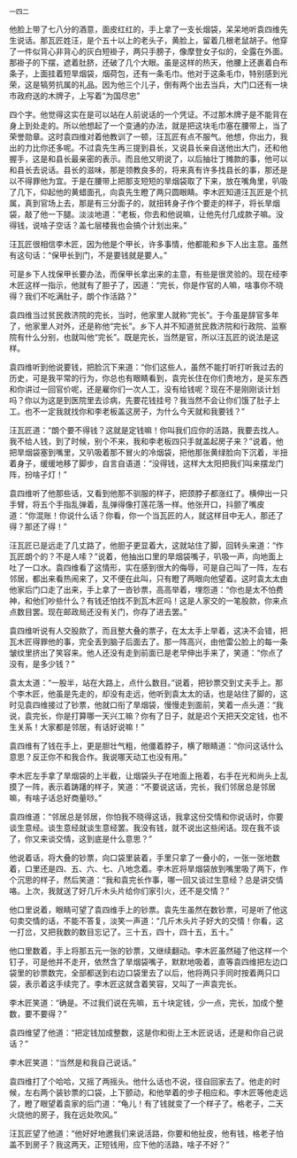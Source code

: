     一四二 

   他脸上带了七八分的酒意，面皮红红的，手上拿了一支长烟袋，呆呆地听袁四维先生说话。那瓦匠姓汪，是个五十以上的老头子，黄脸上，留着几根老鼠胡子。他穿了一件似背心非背心的灰白短褂子，两只手膀子，像摩登女子似的，全露在外面。那褂子的下摆，遮着肚脐，还破了几个大眼。虽是这样的热天，他腰上还裹着白布条子，上面挂着短旱烟袋，烟荷包，还有一条毛巾。他对于这条毛巾，特别感到光荣，这是犒劳抗属的礼品。因为他三个儿子，倒有两个出去当兵，大门口还有一块市政府送的木牌子，上写着“为国尽忠”

   四个字。他觉得这实在是可以站在人前说话的一个凭证。不过那木牌子是不能背在身上到处走的。所以他想起了一个变通的办法，就是把这块毛巾塞在腰带上，当了荣誉勋章。这时袁四维对着他教训了一顿，汪瓦匠有点不服气。他想，你出力，我出的力比你还多呢。不过袁先生再三提到县长，又说县长亲自送他出大门，还和他握手，这是和县长最亲密的表示。而且他又明说了，以后抽壮丁摊款的事，他可以和县长去说话。县长的滋味，那是领教良多的，将来真有许多找县长的事，那还是以不得罪他为宜。于是在腰带上把那支短短的旱烟袋取了下来，放在嘴角里，叭吸了几下，仰起他的黄蜡面孔，向袁先生瞪了两只圆眼睛。李木匠知道汪瓦匠是个抗属，真到官场上去，那是有三分面子的，就扭转身子作个要走的样子，将长旱烟袋，敲了他一下腿。淡淡地道：“老板，你去和他说嘛，让他先付几成款子嘛。没得钱，说啥子空话？盖七层楼我也会搞个计划出来。”

   汪瓦匠很相信李木匠，因为他是个甲长，许多事情，他都能和乡下人出主意。虽然有这句话：“保甲长到门，不是要钱就是要人。”

   可是乡下人找保甲长要办法，而保甲长拿出来的主意，有些是很灵验的。现在经李木匠这样一指示，他就有了胆子了，因道：“完长，你是作官的人嘛，啥事你不晓得？我们不吃满肚子，朗个作活路？”

   袁四维当过贫民救济院的完长，当时，他家里人就称“完长”。于今虽是辞官多年了，他家里人对外，还是称他“完长”。乡下人并不知道贫民救济院和行政院、监察院有什么分别，也就叫他“完长”。既是完长，当然是官，所以汪瓦匠的说法是这样。

   袁四维听到他说要钱，把脸沉下来道：“你们这些人，虽然不能打听打听我过去的历史，可是我平常的行为，你总也有眼睛看到，袁完长住在你们贵地方，是买东西和你讲过一回官价呢，还是雇你们一次人工，没有给钱呢？现在不是刚刚谈计划吗？你以为这是到医院里去诊病，先要花钱挂号？我当然不会让你们饿了肚子上工。也不一定我就找你和李老板盖这房子，为什么今天就和我要钱？”

   汪瓦匠道：“朗个要不得钱？这就是定钱嘛！你叫我们应你的活路，我要去找人。我不给人钱，到了时候，别个不来，我和李老板四只手就盖起房子来？”说着，他把旱烟袋塞到嘴里，又叭吸着那不冒火的冷烟袋，把他那张黄绿脸向下沉着，半扭着身子，缓缓地移了脚步，自言自语道：“没得钱，这样大太阳把我们叫来摆龙门阵，扮啥子灯！”

   袁四维听了他那些话，又看到他那不驯服的样子，把颈脖子都涨红了。横伸出一只手臂，将五个手指乱弹着，乱弹得像打莲花落一样。他张开口，抖颤了嘴皮道：“你混账！你说什么话？你看，你一个当瓦匠的人，就这样目中无人，那还了得？那还了得！”

   汪瓦匠已是远走了几丈路了，他胆子更显着大，这就站住了脚，回转头来道：“作瓦匠朗个的？不是人嗦？”说着，他抽出口里的旱烟袋嘴子，叭吸一声，向地面上吐了一口水。袁四维看了这情形，实在感到很大的侮辱，可是自己叫了一阵，左右邻居，都出来看热闹来了，又不便在此叫，只有瞪了两眼向他望着。这时袁太太由他家后门口走了出来，手上拿了一沓钞票，高高举着，埋怨道：“你也是太不怕费神，和他们吵些什么？有钱还怕找不到瓦木匠吗！这是人家交的一笔股款，你来点点数目罢。现在邮政局还没有关门，你存了进去罢。”

   袁四维听说有人交股款了，而且整大叠的票子，在太太手上举着，这决不会错，把瓦木匠得罪他的事，完全丢到脑子后面去了。那一阵高兴，由他雷公脸上的每一条皱纹里挤出了笑容来。他人还没有走到前面已是老早伸出手来了，笑道：“你点了没有，是多少钱？”

   袁太太道：“一股半，站在大路上，点什么数目。”说着，把钞票交到丈夫手上。那个李木匠，他虽是先走的，却没有走远，他听到袁太太的话，也是站住了脚的，这时见袁四维接过了钞票，他就口衔了旱烟袋，慢慢走到面前，笑着一点头道：“我说，袁完长，你是打算哪一天兴工嘛？你有了日子，就是迟个天把天交定钱，也不生关系！大家都是邻居，有话好说嘛！”

   袁四维有了钱在手上，更是胆壮气粗，他僵着脖子，横了眼睛道：“你问这话什么意思？反正你不和我合作。我说哪天动工也没有用。”

   李木匠左手拿了旱烟袋的上半截，让烟袋头子在地面上拖着，右手在光和尚头上乱摸了一阵，表示着踌躇的样子，笑道：“不要说这话，完长，我们邻居总是邻居嘛，有啥子话总好商量唦。”

   袁四维道：“邻居总是邻居，你怕我不晓得这话，我拿这份交情和你说话时，你要谈生意经。谈生意经就谈生意经罢。我没有钱，就不说出这些闲话。现在我不谈了，你又来谈交情，这到底是什么意思？”

   他说着话，将大叠的钞票，向口袋里装着，手里只拿了一叠小的，一张一张地数着，口里还是四、五、六、七、八地念着。李木匠将旱烟袋放到嘴里吸了两下，作个沉思的样子，然后笑道：“我和袁完长作事，哪一回又谈过生意经？总是讲交情咯。上次，我就送了好几斤木头片给你们家引火，还不是交情？”

   他口里说着，眼睛可望了袁四维手上的钞票。袁先生虽然在数钞票，可是听了他这句卖交情的话，不能不答复，淡笑一声道：“几斤木头片子好大的交情！你看，这一打岔，又把我数的数目忘记了。三十五，四十，四十五，五十。”

   他口里数着，手上将那五元一张的钞票，又继续翻动。李木匠虽然碰了他这样一个钉子，可是他并不走开，依然含了旱烟袋嘴子，默默地吸着，直等袁四维把左边口袋里的钞票数完，全部都送到右边口袋里去了以后，他将两只手同时按着两只口袋，表示着这手续完了。李木匠这就含着笑容，又叫了一声袁完长。

   李木匠笑道：“确是。不过我们说在先嘛，五十块定钱，少一点，完长，加成个整数，要不要得？”

   袁四维望了他道：“把定钱加成整数，这是你和街上王木匠说话，还是和你自己说话？”

   李木匠笑道：“当然是和我自己说话。”

   袁四维打了个哈哈，又摇了两摇头。他什么话也不说，径自回家去了。他走的时候，左右两个装钞票的口袋，上下颤动，和他举着的步子相应和。李木匠等他走远了，瞪了眼望着袁家的后门道：“龟儿！有了钱就变了一个样子了。格老子，二天火烧他的房子，我在远处吹风。”

   汪瓦匠望了他道：“他好好地邀我们来说活路，你要和他扯皮，他有钱，格老子怕盖不到房子？我这两天，正短钱用，应下他的活路，啥子不好？”

